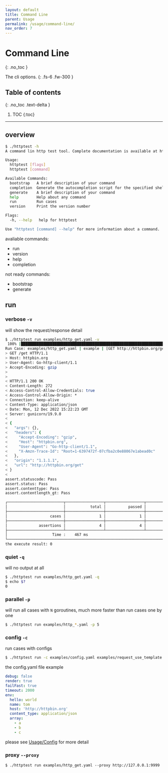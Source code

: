 ```yaml
---
layout: default
title: Command Line
parent: Usage
permalink: /usage/command-line/
nav_order: 7
---
```


# Command Line
{: .no_toc }

The cli options.
{: .fs-6 .fw-300 }

## Table of contents
{: .no_toc .text-delta }

1. TOC
{:toc}

---

## overview

```bash
$ ./httptest -h
A command lin http test tool. Complete documentation is available at https://github.com/wklken/httptest

Usage:
  httptest [flags]
  httptest [command]

Available Commands:
  bootstrap   A brief description of your command
  completion  Generate the autocompletion script for the specified shell
  generate    A brief description of your command
  help        Help about any command
  run         Run cases
  version     Print the version number

Flags:
  -h, --help   help for httptest

Use "httptest [command] --help" for more information about a command.
```

avaliable commands:
- run
- version
- help
- completion

not ready commands:
- bootstrap
- generate

## run

### verbose `-v`

will show the request/response detail

```bash
$ ./httptest run examples/http_get.yaml -v
 100% |███████████████████████████████████████████████████████████████████████████████████████████████████████████████████████| (1/1, 2 it/s)
Run Case: examples/http_get.yaml | example | [GET http://httpbin.org/get] | 466ms
> GET /get HTTP/1.1
> Host: httpbin.org
> User-Agent: Go-http-client/1.1
> Accept-Encoding: gzip
>
>
< HTTP/1.1 200 OK
< Content-Length: 272
< Access-Control-Allow-Credentials: true
< Access-Control-Allow-Origin: *
< Connection: keep-alive
< Content-Type: application/json
< Date: Mon, 12 Dec 2022 15:22:23 GMT
< Server: gunicorn/19.9.0
<
< {
<   "args": {},
<   "headers": {
<     "Accept-Encoding": "gzip",
<     "Host": "httpbin.org",
<     "User-Agent": "Go-http-client/1.1",
<     "X-Amzn-Trace-Id": "Root=1-6397472f-07cfba2c0e88067e1abead0c"
<   },
<   "origin": "1.1.1.1",
<   "url": "http://httpbin.org/get"
< }
<
assert.statuscode: Pass
assert.status: Pass
assert.contenttype: Pass
assert.contentlength_gt: Pass

┌─────────────────────────┬─────────────────┬─────────────────┬─────────────────┐
│                         │           total │          passed │          failed │
├─────────────────────────┼─────────────────┼─────────────────┼─────────────────┤
│                   cases │               1 │               1 │               0 │
├─────────────────────────┼─────────────────┼─────────────────┼─────────────────┤
│              assertions │               4 │               4 │               0 │
├─────────────────────────┴─────────────────┴─────────────────┴─────────────────┤
│                    Time :    467 ms                                           │
└───────────────────────────────────────────────────────────────────────────────┘
the execute result: 0
```

### quiet `-q`

will no output at all

```bash
$ ./httptest run examples/http_get.yaml -q
$ echo $?
0
```

### parallel `-p`

will run all cases with `N` goroutines, much more faster than run cases one by one

```bash
$ ./httptest run examples/http_*.yaml -p 5
```

### config `-c`

run cases with configs

```bash
$ ./httptest run -c examples/config.yaml examples/request_use_template.yaml
```

the config.yaml file example

```yaml
debug: false
render: true
failFast: true
timeout: 2000
env:
  hello: world
  name: tom
  host: 'http://httpbin.org'
  content_type: application/json
  array:
    - a
    - b
    - c
```

please see [Usage/Config](/usage/config/) for more detail

### proxy `--proxy`

```
$ ./httptest run examples/http_get.yaml --proxy http://127.0.0.1:9999
```
